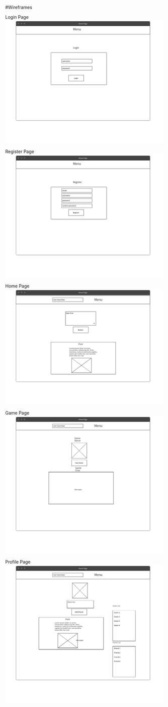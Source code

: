 #Wireframes

Login Page
![Screenshots](https://raw.githubusercontent.com/mqasimb/mockups-social-app/master/wireframes/login_page.png)

Register Page
![Screenshots](https://raw.githubusercontent.com/mqasimb/mockups-social-app/master/wireframes/register_page.png)

Home Page
![Screenshots](https://raw.githubusercontent.com/mqasimb/mockups-social-app/master/wireframes/home_page.png)

Game Page
![Screenshots](https://raw.githubusercontent.com/mqasimb/mockups-social-app/master/wireframes/game_page.png)

Profile Page
![Screenshots](https://raw.githubusercontent.com/mqasimb/mockups-social-app/master/wireframes/profile_page.png)
